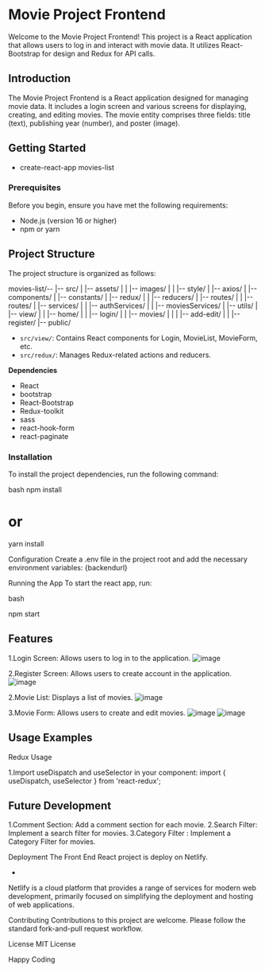 # Movie Project Frontend

Welcome to the Movie Project Frontend! This project is a React application that allows users to log in and interact with movie data. It utilizes React-Bootstrap for design and Redux for API calls.

## Introduction

The Movie Project Frontend is a React application designed for managing movie data. It includes a login screen and various screens for displaying, creating, and editing movies. The movie entity comprises three fields: title (text), publishing year (number), and poster (image).

## Getting Started
- create-react-app movies-list

### Prerequisites

Before you begin, ensure you have met the following requirements:
- Node.js (version 16 or higher)
- npm or yarn


## Project Structure

The project structure is organized as follows:

movies-list/--
|-- src/
| |-- assets/
| | |-- images/
| | |-- style/
| |-- axios/
| |-- components/
| |-- constants/
| |-- redux/
| | |-- reducers/
| |-- routes/
| | |-- routes/
| |-- services/
| | |-- authServices/
| | |-- moviesServices/
| |-- utils/
| |-- view/
| | |-- home/
| | |-- login/
| | |-- movies/
| | | |-- add-edit/
| | |-- register/
|-- public/

* `src/view/`: Contains React components for Login, MovieList, MovieForm, etc.
* `src/redux/`: Manages Redux-related actions and reducers.

**Dependencies**

* React
* bootstrap
* React-Bootstrap
* Redux-toolkit
* sass
* react-hook-form
* react-paginate

### Installation

To install the project dependencies, run the following command:

bash
npm install
# or
yarn install

Configuration
Create a .env file in the project root and add the necessary environment variables:
{backendurl}

Running the App
To start the react app, run:

bash

npm start

## Features
1.Login Screen: Allows users to log in to the application.
![image](https://github.com/sanj123456/Assignment/assets/37290949/0aaccafc-0b00-4671-9c45-676958a9b32a)

2.Register Screen: Allows users to create account in the application.
![image](https://github.com/sanj123456/Assignment/assets/37290949/48efe437-d876-42a7-bef7-7d72fa86d462)

2.Movie List: Displays a list of movies.
![image](https://github.com/sanj123456/Assignment/assets/37290949/e7f773ad-9b43-4b4e-a115-0ed76537c4dd)

3.Movie Form: Allows users to create and edit movies.
![image](https://github.com/sanj123456/Assignment/assets/37290949/5a4be9ed-eb8a-456f-b72b-94af8593fb25)
![image](https://github.com/sanj123456/Assignment/assets/37290949/40764e8a-8d6c-4247-8be3-5a080b4dc62c)


## Usage Examples

Redux Usage

1.Import useDispatch and useSelector in your component:
import { useDispatch, useSelector } from 'react-redux';

## Future Development
1.Comment Section: Add a comment section for each movie.
2.Search Filter: Implement a search filter for movies.
3.Category Filter : Implement a Category Filter for movies.

Deployment
The Front End React project is deploy on Netlify.

-
Netlify is a cloud platform that provides a range of services for modern web development, primarily focused on simplifying the deployment and hosting of web applications. 

Contributing
Contributions to this project are welcome. Please follow the standard fork-and-pull request workflow.

License
MIT License

Happy Coding
